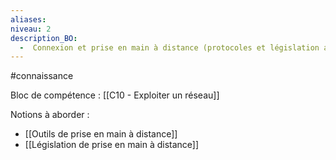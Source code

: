 ```yaml
---
aliases: 
niveau: 2
description_BO:
  -  Connexion et prise en main à distance (protocoles et législation associée)
---
```

#connaissance

Bloc de compétence : [[C10 - Exploiter un réseau]]

Notions à aborder : 
- [[Outils de prise en main à distance]]
- [[Législation de prise en main à distance]]
